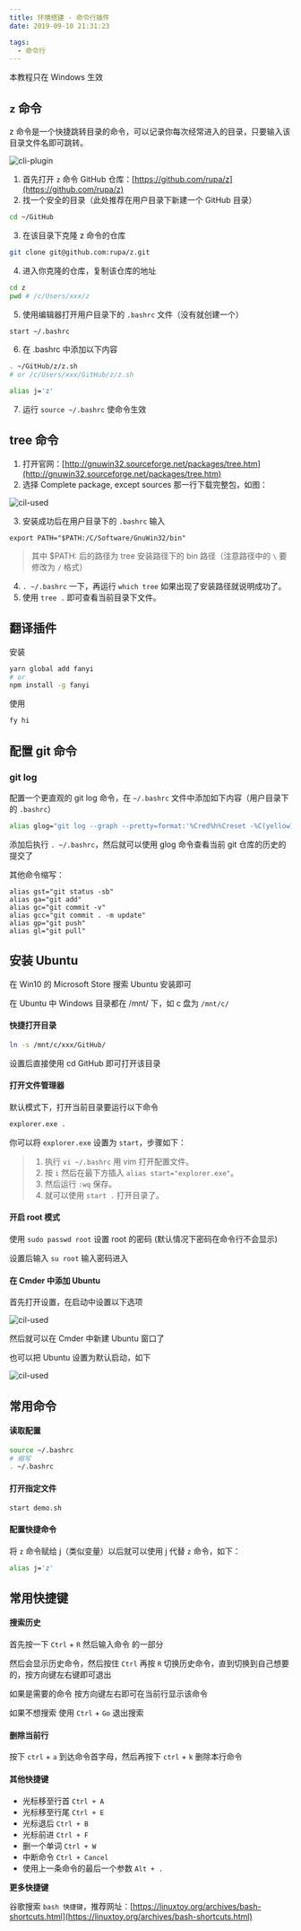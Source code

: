 ```yaml
---
title: 环境搭建 - 命令行插件
date: 2019-09-10 21:31:23

tags:
  - 命令行
---
```


本教程只在 Windows 生效

## `z` 命令

z 命令是一个快捷跳转目录的命令，可以记录你每次经常进入的目录，只要输入该目录文件名即可跳转。

![cli-plugin](/images/bash-z.png)

1. 首先打开 `z` 命令 GitHub 仓库：[https://github.com/rupa/z](https://github.com/rupa/z)
2. 找一个安全的目录（此处推荐在用户目录下新建一个 GitHub 目录）

  ```sh
  cd ~/GitHub
  ```

3. 在该目录下克隆 z 命令的仓库

  ```sh
  git clone git@github.com:rupa/z.git
  ```

4. 进入你克隆的仓库，复制该仓库的地址

  ```sh
  cd z
  pwd # /c/Users/xxx/z
  ```

5. 使用编辑器打开用户目录下的 `.bashrc` 文件（没有就创建一个）

  ```sh
  start ~/.bashrc
  ```

6. 在 .bashrc 中添加以下内容

  ```sh
  . ~/GitHub/z/z.sh 
  # or /c/Users/xxx/GitHub/z/z.sh

  alias j='z'
  ```

7. 运行 `source ~/.bashrc` 使命令生效

## tree 命令

1. 打开官网：[http://gnuwin32.sourceforge.net/packages/tree.htm](http://gnuwin32.sourceforge.net/packages/tree.htm)
2. 选择 Complete package, except sources 那一行下载完整包，如图：

![cil-used](/images/bash-tree.png)

3. 安装成功后在用户目录下的 `.bashrc` 输入

```text
export PATH="$PATH:/C/Software/GnuWin32/bin"
```

> 其中 $PATH: 后的路径为 tree 安装路径下的 bin 路径（注意路径中的 `\` 要修改为 `/` 格式）

4. `. ~/.bashrc` 一下，再运行 `which tree` 如果出现了安装路径就说明成功了。
5. 使用 `tree .` 即可查看当前目录下文件。

## 翻译插件

安装

```sh
yarn global add fanyi
# or
npm install -g fanyi
```

使用

```sh
fy hi
```

## 配置 git 命令

### git log

配置一个更直观的 git log 命令，在 `~/.bashrc` 文件中添加如下内容（用户目录下的 `.bashrc`）

```sh
alias glog="git log --graph --pretty=format:'%Cred%h%Creset -%C(yellow)%d%Creset %s %Cgreen(%cr) %C(bold blue)<%an>%Creset' --abbrev-commit -- | less"
```

添加后执行 `. ~/.bashrc`，然后就可以使用 glog 命令查看当前 git 仓库的历史的提交了

其他命令缩写：

```text
alias gst="git status -sb"
alias ga="git add"
alias gc="git commit -v"
alias gcc="git commit . -m update"
alias gp="git push"
alias gl="git pull"
```

## 安装 Ubuntu

在 Win10 的 Microsoft Store 搜索 Ubuntu 安装即可

在 Ubuntu 中 Windows 目录都在 /mnt/ 下，如 c 盘为 `/mnt/c/`

#### 快捷打开目录

```sh
ln -s /mnt/c/xxx/GitHub/
```

  设置后直接使用 cd GitHub 即可打开该目录

#### 打开文件管理器

默认模式下，打开当前目录要运行以下命令

```sh
explorer.exe .
```

你可以将 `explorer.exe` 设置为 `start`，步骤如下：

> 1. 执行 `vi ~/.bashrc` 用 vim 打开配置文件。
> 2. 按 `i` 然后在最下方插入 `alias start="explorer.exe"`。
> 3. 然后运行 `:wq` 保存。
> 4. 就可以使用 `start .` 打开目录了。

#### 开启 root 模式

使用 `sudo passwd root` 设置 root 的密码 (默认情况下密码在命令行不会显示)

设置后输入 `su root` 输入密码进入

#### 在 Cmder 中添加 Ubuntu

首先打开设置，在启动中设置以下选项

![cil-used](/images/ubuntu_01.png)

然后就可以在 Cmder 中新建 Ubuntu 窗口了

也可以把 Ubuntu 设置为默认启动，如下

![cil-used](/images/ubuntu_02.png)

## 常用命令

#### 读取配置

```sh
source ~/.bashrc
# 缩写
. ~/.bashrc
```

#### 打开指定文件

```sh
start demo.sh
```

#### 配置快捷命令

将 `z` 命令赋给 j（类似变量）以后就可以使用 j 代替 `z` 命令，如下：

```sh
alias j='z'
```

## 常用快捷键
  
#### 搜索历史

首先按一下 `Ctrl` + `R` 然后输入命令 的一部分

然后会显示历史命令，然后按住 `Ctrl` 再按 `R` 切换历史命令，直到切换到自己想要的，按方向键左右键即可退出

如果是需要的命令 按方向键左右即可在当前行显示该命令

如果不想搜索 使用 `Ctrl` + `Go` 退出搜索

#### 删除当前行

按下 `ctrl` + `a` 到达命令首字母，然后再按下 `ctrl` + `k` 删除本行命令

####  其他快捷键

- 光标移至行首 `Ctrl + A`
- 光标移至行尾 `Ctrl + E`
- 光标退后 `Ctrl + B`
- 光标前进 `Ctrl + F`
- 删一个单词 `Ctrl + W`
- 中断命令 `Ctrl + Cancel`
- 使用上一条命令的最后一个参数 `Alt + .`

**更多快捷键**

谷歌搜索 `bash 快捷键`，推荐网址：[https://linuxtoy.org/archives/bash-shortcuts.html](https://linuxtoy.org/archives/bash-shortcuts.html)